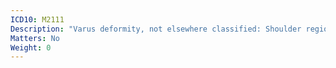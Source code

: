 ```yaml
---
ICD10: M2111
Description: "Varus deformity, not elsewhere classified: Shoulder region"
Matters: No
Weight: 0
---
```


